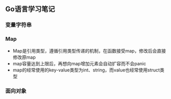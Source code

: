 ## Go语言学习笔记

### 变量字符串



### Map

- Map是引用类型，遵循引用类型传递的机制，在函数接受map，修改后会直接修改原map
- map容量达到上限后，再想向map增加元素会自动扩容而不会panic
- map的经常使用的key-value类型为int、string，而value也经常使用struct类型



### 面向对象



